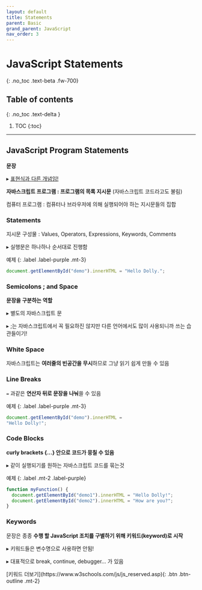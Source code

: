 ```yaml
---
layout: default
title: Statements
parent: Basic
grand_parent: JavaScript
nav_order: 3
---
```


# JavaScript Statements
{: .no_toc .text-beta .fw-700}

## Table of contents
{: .no_toc .text-delta }

1. TOC
{:toc}

---

## JavaScript Program Statements

**문장**

&#9656; [표현식과 다른 개념임!](https://velog.io/@jakeseo_me/%EC%9E%90%EB%B0%94%EC%8A%A4%ED%81%AC%EB%A6%BD%ED%8A%B8-%EA%B0%9C%EB%B0%9C%EC%9E%90%EB%9D%BC%EB%A9%B4-%EC%95%8C%EC%95%84%EC%95%BC-%ED%95%A0-33%EA%B0%80%EC%A7%80-%EA%B0%9C%EB%85%90-7-%ED%91%9C%ED%98%84%EC%8B%9D%EA%B3%BC-%EB%AC%B8Statement-%EB%B2%88%EC%97%AD-2xjuhvbal7)

**자바스크립트 프로그램 : 프로그램의 목록 지시문** (자바스크립트 코드라고도 불림)

컴퓨터 프로그램 : 컴퓨터나 브라우저에 의해 실행되어야 하는 지시문들의 집합

### Statements

지시문 구성물 : Values, Operators, Expressions, Keywords, Comments

&#9656; 실행문은 하나하나 순서대로 진행함

예제
{: .label .label-purple .mt-3}
```js
document.getElementById("demo").innerHTML = "Hello Dolly.";
```

### Semicolons ; and Space

**문장을 구분하는 역할**

&#9656; 별도의 자바스크립트 문

&#9656; ;는 자바스크립트에서 꼭 필요하진 않지만 다른 언어에서도 많이 사용되니까 쓰는 습관들이기!

### White Space

자바스크립트는 **여러줄의 빈공간을 무시**하므로 그냥 읽기 쉽게 만들 수 있음

### Line Breaks

`=` 과같은 **연산자 뒤로 문장을 나눠**쓸 수 있음

예제
{: .label .label-purple .mt-3}
```js
document.getElementById("demo").innerHTML =
"Hello Dolly!";
```

### Code Blocks

**curly brackets {...} 안으로 코드가 뭉칠 수 있음**

&#9656; 같이 실행되기를 원하는 자바스크립트 코드를 묶는것

예제
{: .label .mt-2 .label-purple}
```js
function myFunction() {
  document.getElementById("demo1").innerHTML = "Hello Dolly!";
  document.getElementById("demo2").innerHTML = "How are you?";
}
```

### Keywords

문장은 종종 **수행 할 JavaScript 조치를 구별하기 위해 키워드(keyword)로 시작**

&#9656; 키워드들은 변수명으로 사용하면 안됨!

&#9656; 대표적으로 break, continue, debugger... 가 있음

<span class="fs-2">
[키워드 더보기](https://www.w3schools.com/js/js_reserved.asp){: .btn  .btn-outline .mt-2}
</span>

